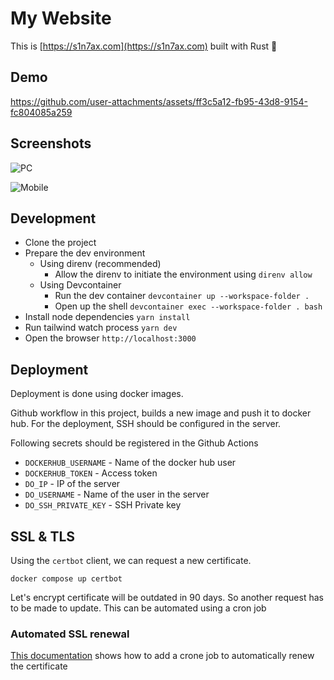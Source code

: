 # My Website

This is [https://s1n7ax.com](https://s1n7ax.com) built with Rust 🦀

## Demo

https://github.com/user-attachments/assets/ff3c5a12-fb95-43d8-9154-fc804085a259

## Screenshots

![PC](https://github.com/user-attachments/assets/b57bf6aa-66cb-41f9-9da4-45a07a647e09)

![Mobile](https://github.com/user-attachments/assets/0209cdb6-4d6a-4ab4-8d64-2e396fd18d07)

## Development

- Clone the project
- Prepare the dev environment
  - Using direnv (recommended)
    - Allow the direnv to initiate the environment using `direnv allow`
  - Using Devcontainer
    - Run the dev container `devcontainer up --workspace-folder .`
    - Open up the shell `devcontainer exec --workspace-folder . bash`
- Install node dependencies `yarn install`
- Run tailwind watch process `yarn dev`
- Open the browser `http://localhost:3000`

## Deployment

Deployment is done using docker images.

Github workflow in this project, builds a new image and push it to docker hub.
For the deployment, SSH should be configured in the server.

Following secrets should be registered in the Github Actions

- `DOCKERHUB_USERNAME` - Name of the docker hub user
- `DOCKERHUB_TOKEN` - Access token
- `DO_IP` - IP of the server
- `DO_USERNAME` - Name of the user in the server
- `DO_SSH_PRIVATE_KEY` - SSH Private key

## SSL & TLS

Using the `certbot` client, we can request a new certificate.

```shell
docker compose up certbot
```

Let's encrypt certificate will be outdated in 90 days. So another request has
to be made to update. This can be automated using a cron job

### Automated SSL renewal

[This documentation](https://eff-certbot.readthedocs.io/en/latest/using.html#setting-up-automated-renewal)
shows how to add a crone job to automatically renew the certificate
